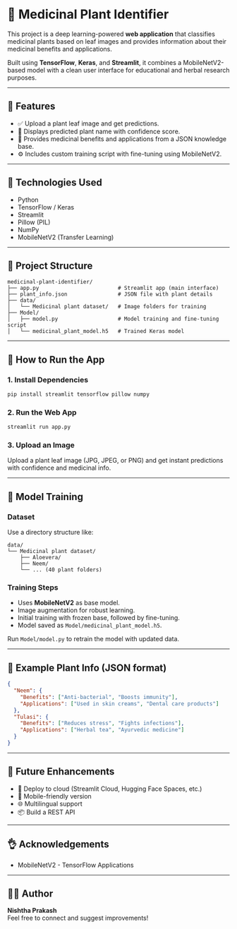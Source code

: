 # 🌿 Medicinal Plant Identifier

This project is a deep learning-powered **web application** that classifies medicinal plants based on leaf images and provides information about their medicinal benefits and applications.

Built using **TensorFlow**, **Keras**, and **Streamlit**, it combines a MobileNetV2-based model with a clean user interface for educational and herbal research purposes.

---

## 📸 Features

- ✅ Upload a plant leaf image and get predictions.
- 🌱 Displays predicted plant name with confidence score.
- 💊 Provides medicinal benefits and applications from a JSON knowledge base.
- ⚙️ Includes custom training script with fine-tuning using MobileNetV2.

---

## 💠 Technologies Used

- Python
- TensorFlow / Keras
- Streamlit
- Pillow (PIL)
- NumPy
- MobileNetV2 (Transfer Learning)

---

## 📁 Project Structure

```
medicinal-plant-identifier/
├── app.py                         # Streamlit app (main interface)
├── plant_info.json                # JSON file with plant details
├── data/
│   └── Medicinal plant dataset/   # Image folders for training
├── Model/
│   ├── model.py                   # Model training and fine-tuning script
│   └── medicinal_plant_model.h5   # Trained Keras model
```

---

## 🚀 How to Run the App

### 1. Install Dependencies

```bash
pip install streamlit tensorflow pillow numpy
```

### 2. Run the Web App

```bash
streamlit run app.py
```

### 3. Upload an Image

Upload a plant leaf image (JPG, JPEG, or PNG) and get instant predictions with confidence and medicinal info.

---

## 🧠 Model Training

### Dataset

Use a directory structure like:

```
data/
└── Medicinal plant dataset/
    ├── Aloevera/
    ├── Neem/
    └── ... (40 plant folders)
```

### Training Steps

- Uses **MobileNetV2** as base model.
- Image augmentation for robust learning.
- Initial training with frozen base, followed by fine-tuning.
- Model saved as `Model/medicinal_plant_model.h5`.

Run `Model/model.py` to retrain the model with updated data.

---

## 📖 Example Plant Info (JSON format)

```json
{
  "Neem": {
    "Benefits": ["Anti-bacterial", "Boosts immunity"],
    "Applications": ["Used in skin creams", "Dental care products"]
  },
  "Tulasi": {
    "Benefits": ["Reduces stress", "Fights infections"],
    "Applications": ["Herbal tea", "Ayurvedic medicine"]
  }
}
```

---

## 🧪 Future Enhancements

- 📲 Deploy to cloud (Streamlit Cloud, Hugging Face Spaces, etc.)
- 📱 Mobile-friendly version
- 🌐 Multilingual support
- 📦 Build a REST API

---

## 👌 Acknowledgements

- MobileNetV2 - TensorFlow Applications

---

## 🧑‍💻 Author

**Nishtha Prakash**\
Feel free to connect and suggest improvements!
